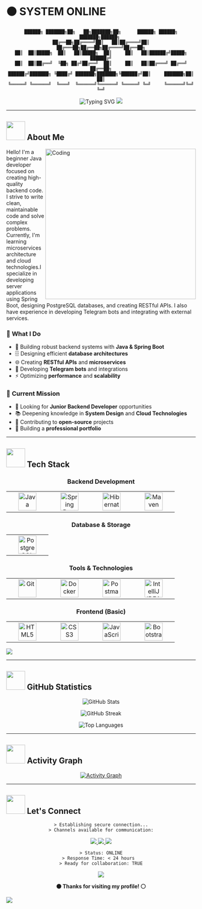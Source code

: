 # ⚫ SYSTEM ONLINE

<div align="center">
  
```
██████╗ ███████╗██╗   ██╗███████╗██╗      ██████╗ ██████╗ ███████╗██████╗ 
██╔══██╗██╔════╝██║   ██║██╔════╝██║     ██╔═══██╗██╔══██╗██╔════╝██╔══██╗
██║  ██║█████╗  ██║   ██║█████╗  ██║     ██║   ██║██████╔╝█████╗  ██████╔╝
██║  ██║██╔══╝  ╚██╗ ██╔╝██╔══╝  ██║     ██║   ██║██╔═══╝ ██╔══╝  ██╔══██╗
██████╔╝███████╗ ╚████╔╝ ███████╗███████╗╚██████╔╝██║     ███████╗██║  ██║
╚═════╝ ╚══════╝  ╚═══╝  ╚══════╝╚══════╝ ╚═════╝ ╚═╝     ╚══════╝╚═╝  ╚═╝
```

<img src="https://readme-typing-svg.herokuapp.com?font=Courier+New&size=18&duration=2000&pause=1000&color=FFFFFF&background=000000&center=true&vCenter=true&width=600&lines=Java+Backend+Developer;Building+Robust+Server+Architecture;Spring+Boot+%7C+PostgreSQL+%7C+REST+APIs;Crafting+Clean+%26+Scalable+Code;Open+to+Collaboration" alt="Typing SVG" />

<img src="https://user-images.githubusercontent.com/73097560/115834477-dbab4500-a447-11eb-908a-139a6edaec5c.gif">

</div>

---

## <img src="https://media.giphy.com/media/VgCDAzcKvsR6OM0uWg/giphy.gif" width="50"> **About Me**

<div align="left">

<img align="right" alt="Coding" width="400" src="https://user-images.githubusercontent.com/74038190/212750672-2f3f2b50-c84f-4ed8-a60a-849ae69ff9df.gif">

Hello! I'm a beginner Java developer focused on creating high-quality backend code. I strive to write clean, maintainable code and solve complex problems. Currently, I'm learning microservices architecture and cloud technologies.I specialize in developing server applications using Spring Boot, designing PostgreSQL databases, and creating RESTful APIs. I also have experience in developing Telegram bots and integrating with external services.

### 🎯 **What I Do**
- 🔧 Building robust backend systems with **Java & Spring Boot**
- 🗄️ Designing efficient **database architectures**
- 🌐 Creating **RESTful APIs** and **microservices**
- 📱 Developing **Telegram bots** and integrations
- ⚡ Optimizing **performance** and **scalability**

### 🚀 **Current Mission**
- 💼 Looking for **Junior Backend Developer** opportunities
- 📚 Deepening knowledge in **System Design** and **Cloud Technologies**
- 🤝 Contributing to **open-source** projects
- 🎯 Building a **professional portfolio**

</div>

---

## <img src="https://media2.giphy.com/media/QssGEmpkyEOhBCb7e1/giphy.gif?cid=ecf05e47a0n3gi1bfqntqmob8g9aid1oyj2wr3ds3mg700bl&rid=giphy.gif" width="50"> **Tech Stack**

<div align="center">

### **Backend Development**
<table>
  <tr>
    <td align="center" width="96">
      <img src="https://skillicons.dev/icons?i=java" width="48" height="48" alt="Java" />
    </td>
    <td align="center" width="96">
      <img src="https://skillicons.dev/icons?i=spring" width="48" height="48" alt="Spring Boot" />
    </td>
    <td align="center" width="96">
      <img src="https://skillicons.dev/icons?i=hibernate" width="48" height="48" alt="Hibernate" />
    </td>
    <td align="center" width="96">
      <img src="https://skillicons.dev/icons?i=maven" width="48" height="48" alt="Maven" />
    </td>
  </tr>
</table>

### **Database & Storage**
<table>
  <tr>
    <td align="center" width="96">
      <img src="https://skillicons.dev/icons?i=postgresql" width="48" height="48" alt="PostgreSQL" />
    </td>
  </tr>
</table>

### **Tools & Technologies**
<table>
  <tr>
    <td align="center" width="96">
      <img src="https://skillicons.dev/icons?i=git" width="48" height="48" alt="Git" />
    </td>
    <td align="center" width="96">
      <img src="https://skillicons.dev/icons?i=docker" width="48" height="48" alt="Docker" />
    </td>
    <td align="center" width="96">
      <img src="https://skillicons.dev/icons?i=postman" width="48" height="48" alt="Postman" />
    </td>
    <td align="center" width="96">
      <img src="https://skillicons.dev/icons?i=idea" width="48" height="48" alt="IntelliJ IDEA" />
    </td>
  </tr>
</table>

### **Frontend (Basic)**
<table>
  <tr>
    <td align="center" width="96">
      <img src="https://skillicons.dev/icons?i=html" width="48" height="48" alt="HTML5" />
    </td>
    <td align="center" width="96">
      <img src="https://skillicons.dev/icons?i=css" width="48" height="48" alt="CSS3" />
    </td>
    <td align="center" width="96">
      <img src="https://skillicons.dev/icons?i=js" width="48" height="48" alt="JavaScript" />
    </td>
    <td align="center" width="96">
      <img src="https://user-images.githubusercontent.com/25181517/183898054-b3d693d4-dafb-4808-a509-bab54cf5de34.png" width="48" height="48" alt="Bootstrap" />
    </td>
  </tr>
</table>

</div>

<img src="https://user-images.githubusercontent.com/73097560/115834477-dbab4500-a447-11eb-908a-139a6edaec5c.gif">

---

## <img src="https://media.giphy.com/media/iY8CRBdQXODJSCERIr/giphy.gif" width="50"> **GitHub Statistics**

<div align="center">

![GitHub Stats](https://github-readme-stats.vercel.app/api?username=Adis-cmd&show_icons=true&theme=dark&hide_border=true&bg_color=000000&title_color=FFFFFF&icon_color=FFFFFF&text_color=FFFFFF&border_radius=0)

![GitHub Streak](https://github-readme-streak-stats.herokuapp.com?user=Adis-cmd&theme=dark&hide_border=true&background=000000&stroke=FFFFFF&ring=FFFFFF&fire=FFFFFF&currStreakNum=FFFFFF&sideNums=FFFFFF&currStreakLabel=FFFFFF&sideLabels=FFFFFF&dates=FFFFFF&border_radius=0)

![Top Languages](https://github-readme-stats.vercel.app/api/top-langs/?username=Adis-cmd&layout=compact&theme=dark&hide_border=true&bg_color=000000&title_color=FFFFFF&text_color=FFFFFF&border_radius=0)

</div>

---

## <img src="https://media.giphy.com/media/LnQjpWaON8nhr21vNW/giphy.gif" width="50"> **Activity Graph**

<div align="center">
  
[![Activity Graph](https://github-readme-activity-graph.vercel.app/graph?username=Adis-cmd&theme=github-compact&hide_border=true&bg_color=000000&color=ffffff&line=ffffff&point=ffffff&area=true&area_color=ffffff)](https://github.com/Adis-cmd)

</div>

---

## <img src="https://media.giphy.com/media/LnQjpWaON8nhr21vNW/giphy.gif" width="50"> **Let's Connect**

<div align="center">

```
> Establishing secure connection...
> Channels available for communication:
```

<p align="center">
<a href="https://t.me/javadev4">
  <img src="https://img.shields.io/badge/Telegram-000000?style=for-the-badge&logo=telegram&logoColor=white"/>
</a>
<a href="mailto:your-email@example.com">
  <img src="https://img.shields.io/badge/Email-FFFFFF?style=for-the-badge&logo=gmail&logoColor=black"/>
</a>
<a href="https://github.com/Adis-cmd">
  <img src="https://img.shields.io/badge/GitHub-000000?style=for-the-badge&logo=github&logoColor=white"/>
</a>
</p>

```
> Status: ONLINE
> Response Time: < 24 hours  
> Ready for collaboration: TRUE
```

<img src="https://komarev.com/ghpvc/?username=Adis-cmd&color=000000&style=flat-square&label=PROFILE+VIEWS"/>

**⚫ Thanks for visiting my profile! ⚪**

</div>

<img src="https://user-images.githubusercontent.com/73097560/115834477-dbab4500-a447-11eb-908a-139a6edaec5c.gif">
